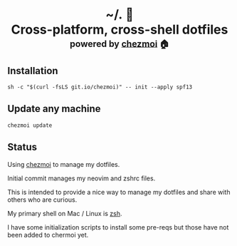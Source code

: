 <h1 align="center">
    <a name="top" title="dotfiles">~/.&nbsp;📂</a><br/>Cross-platform, cross-shell dotfiles<br/> <sup><sub>powered by  <a href="https://www.chezmoi.io/">chezmoi</a> 🏠</sub></sup>
</h1>

## Installation

`sh -c "$(curl -fsLS git.io/chezmoi)" -- init --apply spf13`

## Update any machine

`chezmoi update`

## Status

Using [chezmoi](https://www.chezmoi.io/) to manage my dotfiles.

Initial commit manages my neovim and zshrc files.

This is intended to provide a nice way to manage my dotfiles and share with others who are curious.

My primary shell on Mac / Linux is [zsh](https://www.zsh.org/).

I have some initialization scripts to install some pre-reqs but those have not been added to chermoi yet. 

